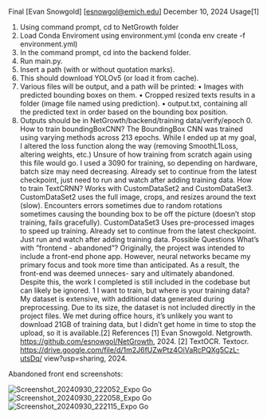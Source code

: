 Final
[Evan Snowgold]
[esnowgol@emich.edu]
December 10, 2024
Usage[1]
1. Using command prompt, cd to NetGrowth folder
2. Load Conda Enviroment using environment.yml (conda env create -f environment.yml)
3. In the command prompt, cd into the backend folder.
4. Run main.py.
5. Insert a path (with or without quotation marks).
6. This should download YOLOv5 (or load it from cache).
7. Various files will be output, and a path will be printed:
• Images with predicted bounding boxes on them.
• Cropped resized texts results in a folder (image file named using prediction).
• output.txt, containing all the predicted text in order based on the bounding box position.
8. Outputs should be in NetGrowth/backend/training data/verify/epoch 0.
How to train boundingBoxCNN?
The BoundingBox CNN was trained using varying methods across 213 epochs. While I ended up at my
goal, I altered the loss function along the way (removing SmoothL1Loss, altering weights, etc.) Unsure
of how training from scratch again using this file would go. I used a 3090 for training, so depending on
hardware, batch size may need decreasing. Already set to continue from the latest checkpoint, just need
to run and watch after adding training data.
How to train TextCRNN?
Works with CustomDataSet2 and CustomDataSet3. CustomDataSet2 uses the full image, crops, and
resizes around the text (slow). Encounters errors sometimes due to random rotations sometimes causing
the bounding box to be off the picture (doesn’t stop training, fails gracefully). CustomDataSet3 Uses
pre-processed images to speed up training. Already set to continue from the latest checkpoint. Just run
and watch after adding training data.
Possible Questions
What’s with ”frontend - abandoned”?
Originally, the project was intended to include a front-end phone app. However, neural networks became
my primary focus and took more time than anticipated. As a result, the front-end was deemed unneces-
sary and ultimately abandoned. Despite this, the work I completed is still included in the codebase but
can likely be ignored.
1
I want to train, but where is your training data?
My dataset is extensive, with additional data generated during preprocessing. Due to its size, the dataset
is not included directly in the project files. We met during office hours, it’s unlikely you want to download
21GB of training data, but I didn’t get home in time to stop the upload, so it is available.[2]
References
[1] Evan Snowgold. Netgrowth. https://github.com/esnowgol/NetGrowth, 2024.
[2] TextOCR. Textocr. https://drive.google.com/file/d/1m2J6fUZwPtz4OiVaRcPQXg5CzL-utsDq/
view?usp=sharing, 2024.

Abandoned front end screenshots:

![Screenshot_20240930_222052_Expo Go](https://github.com/user-attachments/assets/3a2c4476-4796-48c3-97cb-64fbb4dff102)
![Screenshot_20240930_222058_Expo Go](https://github.com/user-attachments/assets/c62b13b8-4feb-47e3-a3f3-bebdb2958618)
![Screenshot_20240930_222115_Expo Go](https://github.com/user-attachments/assets/01b2e419-ecfc-4c84-a83b-2ca038a2f659)
